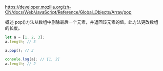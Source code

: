 https://developer.mozilla.org/zh-CN/docs/Web/JavaScript/Reference/Global_Objects/Array/pop

概述
pop()方法从数组中删除最后一个元素，并返回该元素的值。此方法更改数组的长度。

```js
let a = [1, 2, 3];
a.length; // 3

a.pop(); // 3

console.log(a); // [1, 2]
a.length; // 2
```
